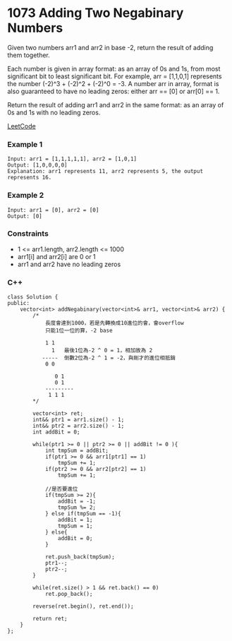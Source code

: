 # 1073 Adding Two Negabinary Numbers

Given two numbers arr1 and arr2 in base -2, return the result of adding them together.

Each number is given in array format:  as an array of 0s and 1s, from most significant bit to least significant bit.  For example, arr = [1,1,0,1] represents the number (-2)^3 + (-2)^2 + (-2)^0 = -3.  A number arr in array, format is also guaranteed to have no leading zeros: either arr == [0] or arr[0] == 1.

Return the result of adding arr1 and arr2 in the same format: as an array of 0s and 1s with no leading zeros.
 
[LeetCode](https://leetcode.cn/problems/adding-two-negabinary-numbers/)

### Example 1

```
Input: arr1 = [1,1,1,1,1], arr2 = [1,0,1]
Output: [1,0,0,0,0]
Explanation: arr1 represents 11, arr2 represents 5, the output represents 16.
```

### Example 2

```
Input: arr1 = [0], arr2 = [0]
Output: [0]
```

### Constraints

* 1 <= arr1.length, arr2.length <= 1000
* arr1[i] and arr2[i] are 0 or 1
* arr1 and arr2 have no leading zeros



### C++ 

```
class Solution {
public:
    vector<int> addNegabinary(vector<int>& arr1, vector<int>& arr2) {
        /*
            長度會達到1000，若是先轉換成10進位的會，會overflow
            只能1位一位的算，-2 base

            1 1
              1   最後1位為-2 ^ 0 = 1，相加故為 2
           -----  倒數2位為-2 ^ 1 = -2，與剛才的進位相抵銷  
            0 0   

               0 1
               0 1
            --------- 
             1 1 1
        */

        vector<int> ret;
        int&& ptr1 = arr1.size() - 1;
        int&& ptr2 = arr2.size() - 1;
        int addBit = 0;

        while(ptr1 >= 0 || ptr2 >= 0 || addBit != 0 ){
            int tmpSum = addBit;
            if(ptr1 >= 0 && arr1[ptr1] == 1)
                tmpSum += 1;
            if(ptr2 >= 0 && arr2[ptr2] == 1)
                tmpSum += 1;

            //是否要進位
            if(tmpSum >= 2){
                addBit = -1;
                tmpSum %= 2;
            } else if(tmpSum == -1){
                addBit = 1;
                tmpSum = 1;
            } else{
                addBit = 0;
            }
           
            ret.push_back(tmpSum);
            ptr1--;
            ptr2--;
        }

        while(ret.size() > 1 && ret.back() == 0)
            ret.pop_back();

        reverse(ret.begin(), ret.end());

        return ret;
    }
};
```